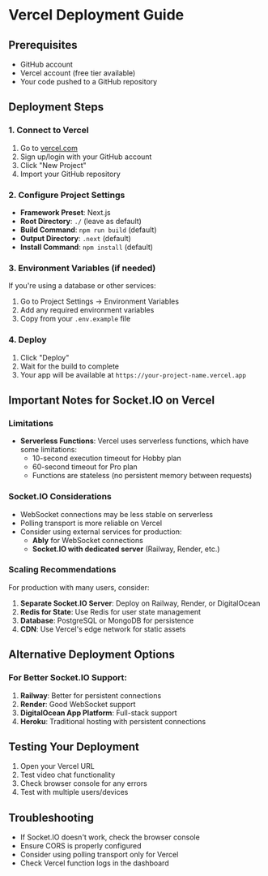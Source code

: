 # Vercel Deployment Guide

## Prerequisites
- GitHub account
- Vercel account (free tier available)
- Your code pushed to a GitHub repository

## Deployment Steps

### 1. Connect to Vercel
1. Go to [vercel.com](https://vercel.com)
2. Sign up/login with your GitHub account
3. Click "New Project"
4. Import your GitHub repository

### 2. Configure Project Settings
- **Framework Preset**: Next.js
- **Root Directory**: `./` (leave as default)
- **Build Command**: `npm run build` (default)
- **Output Directory**: `.next` (default)
- **Install Command**: `npm install` (default)

### 3. Environment Variables (if needed)
If you're using a database or other services:
1. Go to Project Settings → Environment Variables
2. Add any required environment variables
3. Copy from your `.env.example` file

### 4. Deploy
1. Click "Deploy"
2. Wait for the build to complete
3. Your app will be available at `https://your-project-name.vercel.app`

## Important Notes for Socket.IO on Vercel

### Limitations
- **Serverless Functions**: Vercel uses serverless functions, which have some limitations:
  - 10-second execution timeout for Hobby plan
  - 60-second timeout for Pro plan
  - Functions are stateless (no persistent memory between requests)

### Socket.IO Considerations
- WebSocket connections may be less stable on serverless
- Polling transport is more reliable on Vercel
- Consider using external services for production:
  - **Ably** for WebSocket connections
  - **Socket.IO with dedicated server** (Railway, Render, etc.)

### Scaling Recommendations
For production with many users, consider:
1. **Separate Socket.IO Server**: Deploy on Railway, Render, or DigitalOcean
2. **Redis for State**: Use Redis for user state management
3. **Database**: PostgreSQL or MongoDB for persistence
4. **CDN**: Use Vercel's edge network for static assets

## Alternative Deployment Options

### For Better Socket.IO Support:
1. **Railway**: Better for persistent connections
2. **Render**: Good WebSocket support
3. **DigitalOcean App Platform**: Full-stack support
4. **Heroku**: Traditional hosting with persistent connections

## Testing Your Deployment
1. Open your Vercel URL
2. Test video chat functionality
3. Check browser console for any errors
4. Test with multiple users/devices

## Troubleshooting
- If Socket.IO doesn't work, check the browser console
- Ensure CORS is properly configured
- Consider using polling transport only for Vercel
- Check Vercel function logs in the dashboard